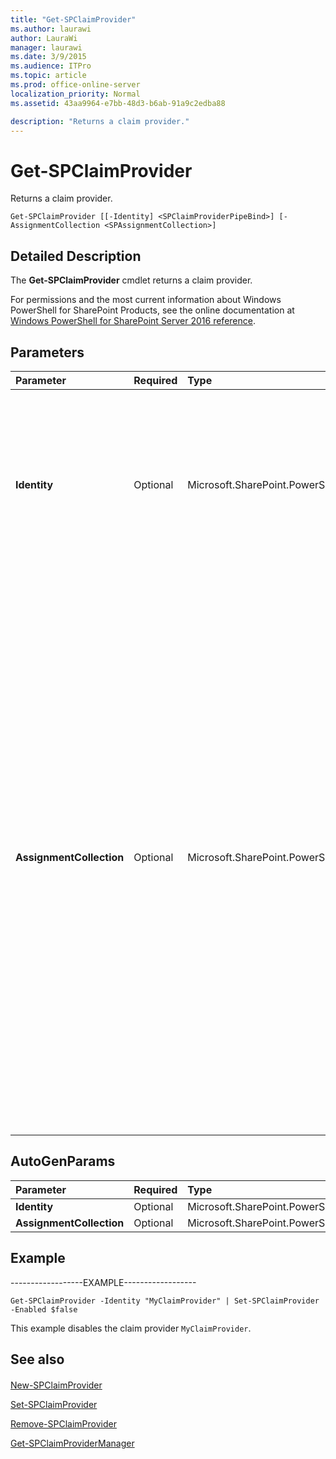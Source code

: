 ```yaml
---
title: "Get-SPClaimProvider"
ms.author: laurawi
author: LauraWi
manager: laurawi
ms.date: 3/9/2015
ms.audience: ITPro
ms.topic: article
ms.prod: office-online-server
localization_priority: Normal
ms.assetid: 43aa9964-e7bb-48d3-b6ab-91a9c2edba88

description: "Returns a claim provider."
---
```


# Get-SPClaimProvider

Returns a claim provider.
  
```
Get-SPClaimProvider [[-Identity] <SPClaimProviderPipeBind>] [-AssignmentCollection <SPAssignmentCollection>]
```

## Detailed Description

The **Get-SPClaimProvider** cmdlet returns a claim provider. 
  
For permissions and the most current information about Windows PowerShell for SharePoint Products, see the online documentation at [Windows PowerShell for SharePoint Server 2016 reference](https://go.microsoft.com/fwlink/p/?LinkId=671715).
  
## Parameters

|**Parameter**|**Required**|**Type**|**Description**|
|:-----|:-----|:-----|:-----|
|**Identity** <br/> |Optional  <br/> |Microsoft.SharePoint.PowerShell.SPClaimProviderPipeBind  <br/> |Specifies the claim provider to get.  <br/> The type must be a valid GUID, in the form 12345678-90ab-cdef-1234-567890bcdefgh; a valid name of a claim provider (for example, MyClaimProvider1); or an instance of a valid **SPClaimProvider** object.  <br/> |
|**AssignmentCollection** <br/> |Optional  <br/> |Microsoft.SharePoint.PowerShell.SPAssignmentCollection  <br/> |Manages objects for the purpose of proper disposal. Use of objects, such as **SPWeb** or **SPSite**, can use large amounts of memory and use of these objects in Windows PowerShell scripts requires proper memory management. Using the **SPAssignment** object, you can assign objects to a variable and dispose of the objects after they are needed to free up memory. When **SPWeb**, **SPSite**, or **SPSiteAdministration** objects are used, the objects are automatically disposed of if an assignment collection or the **Global** parameter is not used.  <br/> > [!NOTE]> When the **Global** parameter is used, all objects are contained in the global store. If objects are not immediately used, or disposed of by using the **Stop-SPAssignment** command, an out-of-memory scenario can occur.           |
   
## AutoGenParams

|**Parameter**|**Required**|**Type**|**Description**|
|:-----|:-----|:-----|:-----|
|**Identity** <br/> |Optional  <br/> |Microsoft.SharePoint.PowerShell.SPClaimProviderPipeBind  <br/> ||
|**AssignmentCollection** <br/> |Optional  <br/> |Microsoft.SharePoint.PowerShell.SPAssignmentCollection  <br/> ||
   
## Example

------------------EXAMPLE------------------
  
```
Get-SPClaimProvider -Identity "MyClaimProvider" | Set-SPClaimProvider -Enabled $false
```

This example disables the claim provider  `MyClaimProvider`.
  
## See also

#### 

[New-SPClaimProvider](new-spclaimprovider.md)
  
[Set-SPClaimProvider](set-spclaimprovider.md)
  
[Remove-SPClaimProvider](remove-spclaimprovider.md)
  
[Get-SPClaimProviderManager](get-spclaimprovidermanager.md)

